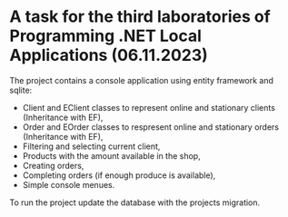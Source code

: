 # A task for the third laboratories of Programming .NET Local Applications (06.11.2023)

The project contains a console application using entity framework and sqlite:
- Client and EClient classes to represent online and stationary clients (Inheritance with EF),
- Order and EOrder classes to respresent online and stationary orders (Inheritance with EF),
- Filtering and selecting current client,
- Products with the amount available in the shop,
- Creating orders,
- Completing orders (if enough produce is available),
- Simple console menues.


To run the project update the database with the projects migration.